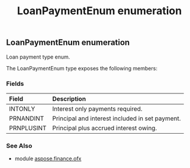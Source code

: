 ﻿---
title: LoanPaymentEnum enumeration
second_title: Aspose.Finance for Python via .NET API References
description: 
type: docs
weight: 1220
url: /python-net/aspose.finance.ofx/loanpaymentenum/
is_root: false
---

## LoanPaymentEnum enumeration

Loan payment type enum.



The LoanPaymentEnum type exposes the following members:

### Fields
| Field | Description |
| :- | :- |
| INTONLY | Interest only payments required. |
| PRNANDINT | Principal and interest included in set payment. |
| PRNPLUSINT | Principal plus accrued interest owing. |


### See Also

* module [aspose.finance.ofx](../)
